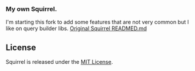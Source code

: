 ### My own Squirrel.
I'm starting this fork to add some features that are not very common but I like on query builder libs.
[Original Squirrel READMED.md](https://github.com/Masterminds/squirrel/blob/master/README.md)

## License

Squirrel is released under the
[MIT License](http://www.opensource.org/licenses/MIT).
